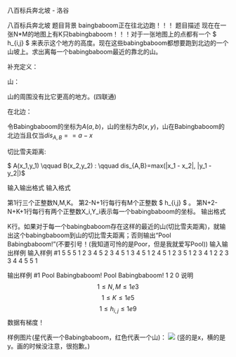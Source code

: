 



八百标兵奔北坡 - 洛谷














八百标兵奔北坡
题目背景
baingbaboom正在往北边跑！！！
题目描述
现在在一张N*M的地图上有K只babingbaboom！！！对于一张地图上的点都有一个 $ h_{i,j} $ 来表示这个地方的高度。现在这些babingbaboom都想要跑到北边的一个山坡上。求出离每一个babingbaboom最近的靠北的山。

补充定义：

山：

山的周围没有比它更高的地方。(四联通)

在北边：

令Babingbaboom的坐标为$A(a,b)$，山的坐标为$B(x,y)$，山在Babingbaboom的北边当且仅当$dis_{A,B}==a-x$

切比雪夫距离:

$ A(x_1,y_1) \qquad B(x_2,y_2) : \qquad dis_{A,B}=max(|x_1 - x_2|, |y_1 - y_2|)$

输入输出格式
输入格式

第1行三个正整数N,M,K。
第2-N+1行每行有M个正整数 $ h_{i,j} $ 。
第N+2-N+K+1行每行有两个正整数X_i,Y_i表示每一个babingbaboom的坐标。
输出格式

K行。如果对于每一个babingbaboom存在这样的最近的山(切比雪夫距离)，就输出这个babingbaboom到山的切比雪夫距离；否则输出“Pool Babingbaboom!”(不要引号！(我知道可怜的是Poor，但是我就爱写Pool))
输入输出样例
输入样例 #1
5 5 5
1 2 3 4 5
2 3 4 5 1
3 4 5 1 2
4 5 1 2 3
5 1 2 3 4
1 2
2 3
3 4
4 5
5 1

输出样例 #1
Pool Babingbaboom!
Pool Babingbaboom!
1
2
0
说明
$$ 1 \leqslant  N,M \leqslant 1e3 $$
$$ 1 \leqslant  K \leqslant 1e5 $$
$$ 1 \leqslant  h_{i,j} \leqslant 1e9 $$
数据有梯度！

样例图片(星代表一个Babingbaboom，红色代表一个山)：
![](https://cdn.luogu.com.cn/upload/pic/22827.png)
(竖的是x，横的是y。画的时候没注意，很抱歉。)






